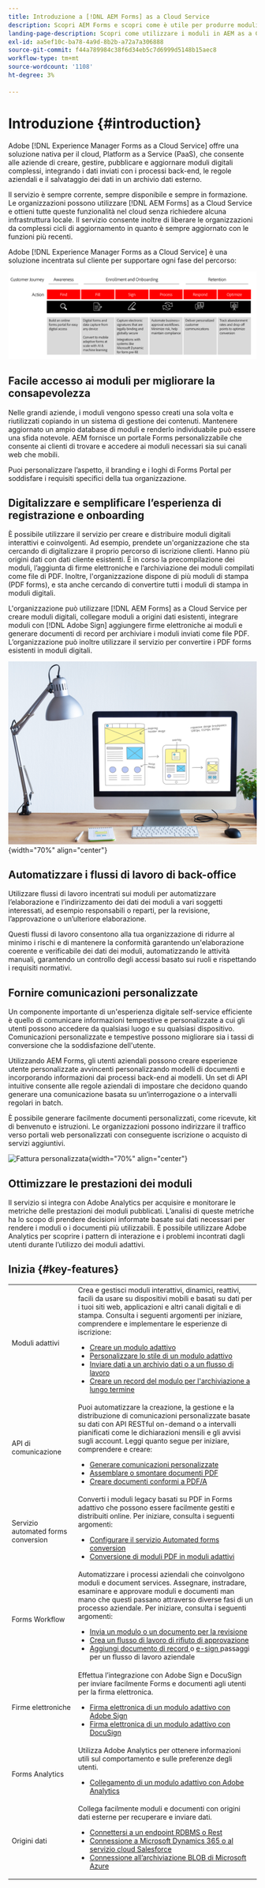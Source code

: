 ```yaml
---
title: Introduzione a [!DNL AEM Forms] as a Cloud Service
description: Scopri AEM Forms e scopri come è utile per produrre moduli e documenti pronti per l’azienda. Informazioni su Platform-as-a-Service (PaaS) e su come gestire moduli digitali e processi aziendali di classe enterprise, nonché collegare Forms ad Adobe Sign e alle origini dati correnti.
landing-page-description: Scopri come utilizzare i moduli in AEM as a Cloud Service.
exl-id: aa5ef10c-ba78-4a9d-8b2b-a72a7a306888
source-git-commit: f44a789984c38f6d34eb5c7d6999d5148b15aec8
workflow-type: tm+mt
source-wordcount: '1108'
ht-degree: 3%

---
```


# Introduzione {#introduction}

Adobe [!DNL Experience Manager Forms as a Cloud Service] offre una soluzione nativa per il cloud, Platform as a Service (PaaS), che consente alle aziende di creare, gestire, pubblicare e aggiornare moduli digitali complessi, integrando i dati inviati con i processi back-end, le regole aziendali e il salvataggio dei dati in un archivio dati esterno.

Il servizio è sempre corrente, sempre disponibile e sempre in formazione. Le organizzazioni possono utilizzare [!DNL AEM Forms] as a Cloud Service e ottieni tutte queste funzionalità nel cloud senza richiedere alcuna infrastruttura locale. Il servizio consente inoltre di liberare le organizzazioni da complessi cicli di aggiornamento in quanto è sempre aggiornato con le funzioni più recenti.

Adobe [!DNL Experience Manager Forms as a Cloud Service] è una soluzione incentrata sul cliente per supportare ogni fase del percorso:


![](/help/forms/assets/customer-journey.png)





## Facile accesso ai moduli per migliorare la consapevolezza

Nelle grandi aziende, i moduli vengono spesso creati una sola volta e riutilizzati copiando in un sistema di gestione dei contenuti. Mantenere aggiornato un ampio database di moduli e renderlo individuabile può essere una sfida notevole. AEM fornisce un portale Forms personalizzabile che consente ai clienti di trovare e accedere ai moduli necessari sia sui canali web che mobili.

Puoi personalizzare l’aspetto, il branding e i loghi di Forms Portal per soddisfare i requisiti specifici della tua organizzazione.

## Digitalizzare e semplificare l’esperienza di registrazione e onboarding

È possibile utilizzare il servizio per creare e distribuire moduli digitali interattivi e coinvolgenti. Ad esempio, prendete un&#39;organizzazione che sta cercando di digitalizzare il proprio percorso di iscrizione clienti. Hanno più origini dati con dati cliente esistenti. È in corso la precompilazione dei moduli, l’aggiunta di firme elettroniche e l’archiviazione dei moduli compilati come file di PDF. Inoltre, l&#39;organizzazione dispone di più moduli di stampa (PDF forms), e sta anche cercando di convertire tutti i moduli di stampa in moduli digitali.

L&#39;organizzazione può utilizzare [!DNL AEM Forms] as a Cloud Service per creare moduli digitali, collegare moduli a origini dati esistenti, integrare moduli con [!DNL Adobe Sign] aggiungere firme elettroniche ai moduli e generare documenti di record per archiviare i moduli inviati come file PDF. L’organizzazione può inoltre utilizzare il servizio per convertire i PDF forms esistenti in moduli digitali.

![Progettazione di moduli reattivi](/help/forms/assets/data-collection.jpeg "Esperienze Forms adattive per più dispositivi"){width="70%" align="center"}


## Automatizzare i flussi di lavoro di back-office

Utilizzare flussi di lavoro incentrati sui moduli per automatizzare l’elaborazione e l’indirizzamento dei dati dei moduli a vari soggetti interessati, ad esempio responsabili o reparti, per la revisione, l’approvazione o un’ulteriore elaborazione.

Questi flussi di lavoro consentono alla tua organizzazione di ridurre al minimo i rischi e di mantenere la conformità garantendo un&#39;elaborazione coerente e verificabile dei dati dei moduli, automatizzando le attività manuali, garantendo un controllo degli accessi basato sui ruoli e rispettando i requisiti normativi.


## Fornire comunicazioni personalizzate

Un componente importante di un&#39;esperienza digitale self-service efficiente è quello di comunicare informazioni tempestive e personalizzate a cui gli utenti possono accedere da qualsiasi luogo e su qualsiasi dispositivo. Comunicazioni personalizzate e tempestive possono migliorare sia i tassi di conversione che la soddisfazione dell&#39;utente.

Utilizzando AEM Forms, gli utenti aziendali possono creare esperienze utente personalizzate avvincenti personalizzando modelli di documenti e incorporando informazioni dai processi back-end ai modelli. Un set di API intuitive consente alle regole aziendali di impostare che decidono quando generare una comunicazione basata su un’interrogazione o a intervalli regolari in batch.

È possibile generare facilmente documenti personalizzati, come ricevute, kit di benvenuto e istruzioni. Le organizzazioni possono indirizzare il traffico verso portali web personalizzati con conseguente iscrizione o acquisto di servizi aggiuntivi.


![Fattura personalizzata](/help/forms/assets/personalized-communication.jpeg "Fatture PDF personalizzate generate su richiesta"){width="70%" align="center"}


## Ottimizzare le prestazioni dei moduli

Il servizio si integra con Adobe Analytics per acquisire e monitorare le metriche delle prestazioni dei moduli pubblicati. L’analisi di queste metriche ha lo scopo di prendere decisioni informate basate sui dati necessari per rendere i moduli o i documenti più utilizzabili. È possibile utilizzare Adobe Analytics per scoprire i pattern di interazione e i problemi incontrati dagli utenti durante l’utilizzo dei moduli adattivi.


## Inizia {#key-features}

|  |  |
|---|---|
| Moduli adattivi | Crea e gestisci moduli interattivi, dinamici, reattivi, facili da usare su dispositivi mobili e basati su dati per i tuoi siti web, applicazioni e altri canali digitali e di stampa. Consulta i seguenti argomenti per iniziare, comprendere e implementare le esperienze di iscrizione: <ul><li><a href="https://experienceleague.adobe.com/docs/experience-manager-cloud-service/content/forms/adaptive-forms-authoring/authoring-adaptive-forms-foundation-components/create-an-adaptive-form-on-forms-cs/creating-adaptive-form.html"> Creare un modulo adattivo </a></li><li><a href="https://experienceleague.adobe.com/docs/experience-manager-cloud-service/content/forms/adaptive-forms-authoring/authoring-adaptive-forms-foundation-components/create-an-adaptive-form-on-forms-cs/themes.html">Personalizzare lo stile di un modulo adattivo</a></li><li><a href="https://experienceleague.adobe.com/docs/experience-manager-cloud-service/content/forms/adaptive-forms-authoring/authoring-adaptive-forms-foundation-components/configure-submit-actions-and-metadata-submission/configuring-submit-actions.html#enabling-server-side-validation-br"> Inviare dati a un archivio dati o a un flusso di lavoro</a></li><li><a href="https://experienceleague.adobe.com/docs/experience-manager-cloud-service/content/forms/adaptive-forms-authoring/authoring-adaptive-forms-foundation-components/generate-document-of-record-for-non-xfa-based-adaptive-forms.html"> Creare un record del modulo per l&#39;archiviazione a lungo termine</a></li></ul> |
| API di comunicazione | Puoi automatizzare la creazione, la gestione e la distribuzione di comunicazioni personalizzate basate su dati con API RESTful on-demand o a intervalli pianificati come le dichiarazioni mensili e gli avvisi sugli account. Leggi quanto segue per iniziare, comprendere e creare: <ul><li><a href="https://experienceleague.adobe.com/docs/experience-manager-cloud-service/content/forms/using-communications/aem-forms-cloud-service-communications-introduction.html?#document-generation"> Generare comunicazioni personalizzate </a> </li><li><a href="https://experienceleague.adobe.com/docs/experience-manager-cloud-service/content/forms/using-communications/aem-forms-cloud-service-communications-introduction.html?#document-manipulation"> Assemblare o smontare documenti PDF </a> </li><li><a href="https://experienceleague.adobe.com/docs/experience-manager-cloud-service/content/forms/using-communications/aem-forms-cloud-service-communications-introduction.html?#convert-to-and-validate-pdf%2Fa-compliant-documents">Creare documenti conformi a PDF/A </a></li></ul> |
| Servizio automated forms conversion | Converti i moduli legacy basati su PDF in Forms adattivo che possono essere facilmente gestiti e distribuiti online. Per iniziare, consulta i seguenti argomenti: <ul><li><a href="https://experienceleague.adobe.com/docs/aem-forms-automated-conversion-service/using/configure-service.html">Configurare il servizio Automated forms conversion</a></li><li><a href="https://experienceleague.adobe.com/docs/aem-forms-automated-conversion-service/using/convert-existing-forms-to-adaptive-forms.html?lang=it">Conversione di moduli PDF in moduli adattivi</a></li></ul> |
| Forms Workflow | Automatizzare i processi aziendali che coinvolgono moduli e document services. Assegnare, instradare, esaminare e approvare moduli e documenti man mano che questi passano attraverso diverse fasi di un processo aziendale. Per iniziare, consulta i seguenti argomenti:  <ul><li><a href="https://experienceleague.adobe.com/docs/experience-manager-cloud-service/content/forms/adaptive-forms-authoring/authoring-adaptive-forms-foundation-components/create-reviews-forms.html">Invia un modulo o un documento per la revisione</a></li><li><a href="https://experienceleague.adobe.com/docs/experience-manager-cloud-service/content/forms/create-form-centric-workflows/aem-forms-workflow-step-reference.html?#assign-task-step">Crea un flusso di lavoro di rifiuto di approvazione</a></li><li><a href="https://experienceleague.adobe.com/docs/experience-manager-cloud-service/content/forms/create-form-centric-workflows/aem-forms-workflow-step-reference.html?#generate-document-of-record-step">Aggiungi documento di record </a> o <a href="https://experienceleague.adobe.com/docs/experience-manager-cloud-service/content/forms/create-form-centric-workflows/aem-forms-workflow-step-reference.html?#sign-document-step"> e-sign </a> passaggi per un flusso di lavoro aziendale</a></li></ul> |
| Firme elettroniche | Effettua l’integrazione con Adobe Sign e DocuSign per inviare facilmente Forms e documenti agli utenti per la firma elettronica. <ul><li><a href="https://experienceleague.adobe.com/docs/experience-manager-cloud-service/content/forms/adaptive-forms-authoring/authoring-adaptive-forms-foundation-components/use-adobe-sign/working-with-adobe-sign.html">Firma elettronica di un modulo adattivo con Adobe Sign </a></li><li></a> <a href="https://experienceleague.adobe.com/docs/experience-manager-cloud-service/content/forms/integrate/services/integrate-docusign-adaptive-forms.html">Firma elettronica di un modulo adattivo con DocuSign </a></li></ul> |
| Forms Analytics | Utilizza Adobe Analytics per ottenere informazioni utili sul comportamento e sulle preferenze degli utenti. <ul><li><a href="https://experienceleague.adobe.com/docs/experience-manager-cloud-service/content/forms/integrate/services/integrate-aem-forms-with-adobe-analytics.html?lang=en">Collegamento di un modulo adattivo con Adobe Analytics</a></li></ul> |
| Origini dati | Collega facilmente moduli e documenti con origini dati esterne per recuperare e inviare dati. <ul><li><a href="https://experienceleague.adobe.com/docs/experience-manager-cloud-service/content/forms/integrate/use-form-data-model/configure-data-sources.html?lang=en">Connettersi a un endpoint RDBMS o Rest</a></li><li><a href="https://experienceleague.adobe.com/docs/experience-manager-cloud-service/content/forms/integrate/use-form-data-model/configure-msdynamics-salesforce.html?lang=en">Connessione a Microsoft Dynamics 365 o al servizio cloud Salesforce</a></li><li><a href="https://experienceleague.adobe.com/docs/experience-manager-cloud-service/content/forms/integrate/use-form-data-model/configure-azure-storage.html?lang=en">Connessione all’archiviazione BLOB di Microsoft Azure</a></li></ul> |


